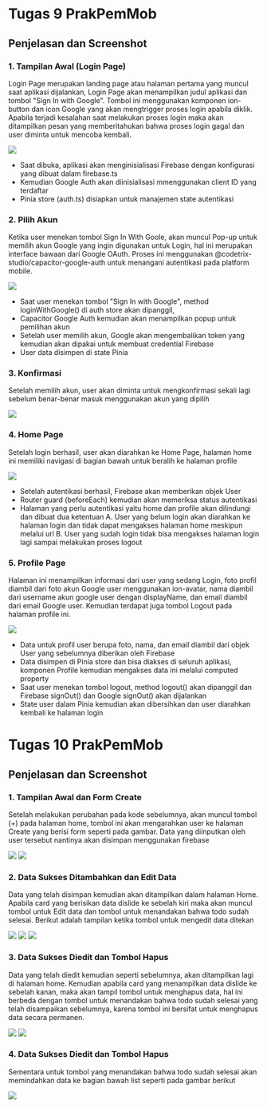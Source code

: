 # Tugas 9 PrakPemMob

## Penjelasan dan Screenshot

### 1. Tampilan Awal (Login Page)

Login Page merupakan landing page atau halaman pertama yang muncul saat aplikasi dijalankan, Login Page akan menampilkan judul aplikasi dan tombol "Sign In with Google". Tombol ini menggunakan komponen ion-button dan icon Google yang akan mengtrigger proses login apabila diklik.
Apabila terjadi kesalahan saat melakukan proses login maka akan ditampilkan pesan yang memberitahukan bahwa proses login gagal dan user diminta untuk mencoba kembali.

<img src="public/login.png">

  - Saat dibuka, aplikasi akan menginisialisasi Firebase dengan konfigurasi yang dibuat dalam firebase.ts
  - Kemudian Google Auth akan diinisialisasi mmenggunakan client ID yang terdaftar
  - Pinia store (auth.ts) disiapkan untuk manajemen state autentikasi

### 2. Pilih Akun

Ketika user menekan tombol Sign In With Goole, akan muncul Pop-up untuk memilih akun Google yang ingin digunakan untuk Login, hal ini merupakan interface bawaan dari Google OAuth. Proses ini menggunakan @codetrix-studio/capacitor-google-auth untuk menangani autentikasi pada platform mobile.

<img src="public/select.png">

  - Saat user menekan tombol "Sign In with Google", method loginWithGoogle() di auth store akan dipanggil,
  - Capacitor Google Auth kemudian akan menampilkan popup untuk pemilihan akun
  - Setelah user memilih akun, Google akan mengembalikan token yang kemudian akan dipakai untuk membuat credential Firebase
  - User data disimpen di state Pinia

### 3. Konfirmasi

Setelah memilih akun, user akan diminta untuk mengkonfirmasi sekali lagi sebelum benar-benar masuk menggunakan akun yang dipilih

<img src="public/confirm.png">

### 4. Home Page

Setelah login berhasil, user akan diarahkan ke Home Page, halaman home ini memiliki navigasi di bagian bawah untuk beralih ke halaman profile

<img src="public/home.png">

  - Setelah autentikasi berhasil, Firebase akan memberikan objek User
  - Router guard (beforeEach) kemudian akan memeriksa status autentikasi
  - Halaman yang perlu autentikasi yaitu home dan profile akan dilindungi dan dibuat dua ketentuan
      A. User yang belum login akan diarahkan ke halaman login dan tidak dapat mengakses halaman home meskipun melalui url
      B. User yang sudah login tidak bisa mengakses halaman login lagi sampai melakukan proses logout

### 5. Profile Page

Halaman ini menampilkan informasi dari user yang sedang Login, foto profil diambil dari foto akun Google user menggunakan ion-avatar, nama diambil dari username akun google user dengan displayName, dan email diambil dari email Google user. Kemudian terdapat juga tombol Logout pada halaman profile ini.

<img src="public/profile.png">

  - Data untuk profil user berupa foto, nama, dan email diambil dari objek User yang sebelumnya diberikan oleh Firebase
  - Data disimpen di Pinia store dan bisa diakses di seluruh aplikasi, komponen Profile kemudian mengakses data ini melalui computed property
  - Saat user menekan tombol logout, method logout() akan dipanggil dan Firebase signOut() dan Google signOut() akan dijalankan
  - State user dalam Pinia kemudian akan dibersihkan dan user diarahkan kembali ke halaman login



# Tugas 10 PrakPemMob

## Penjelasan dan Screenshot

### 1. Tampilan Awal dan Form Create

Setelah melakukan perubahan pada kode sebelumnya, akan muncul tombol (+) pada halaman home, tombol ini akan mengarahkan user ke halaman Create yang berisi form seperti pada gambar. Data yang diinputkan oleh user tersebut nantinya akan disimpan menggunakan firebase

<img src="public/homecrud.png">
<img src="public/add.png">


### 2. Data Sukses Ditambahkan dan Edit Data

Data yang telah disimpan kemudian akan ditampilkan dalam halaman Home. Apabila card yang berisikan data dislide ke sebelah kiri maka akan muncul tombol untuk Edit data dan tombol untuk menandakan bahwa todo sudah selesai. Berikut adalah tampilan ketika tombol untuk mengedit data ditekan

<img src="public/addsuccess.png">
<img src="public/slideleft.png">
<img src="public/edit.png">

### 3. Data Sukses Diedit dan Tombol Hapus

Data yang telah diedit kemudian seperti sebelumnya, akan ditampilkan lagi di halaman home. Kemudian apabila card yang menampilkan data dislide ke sebelah kanan, maka akan tampil tombol untuk menghapus data, hal ini berbeda dengan tombol untuk menandakan bahwa todo sudah selesai yang telah disampaikan sebelumnya, karena tombol ini bersifat untuk menghapus data secara permanen.

<img src="public/editsuccess.png">
<img src="public/slideright.png">

### 4. Data Sukses Diedit dan Tombol Hapus

Sementara untuk tombol yang menandakan bahwa todo sudah selesai akan memindahkan data ke bagian bawah list seperti pada gambar berikut

<img src="public/completed.png">
